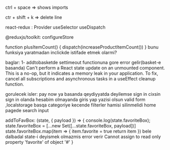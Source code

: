 ctrl + space => shows imports

ctr + shift + k => delete line

react-redux :
Provider 
useSelector
useDispatch

@reduxjs/toolkit:
configureStore

function plusItemCount() {
        dispatch(increaseProductItemCount())
    }
bunu funksiya yaratmadan inclickde istifade etmek olarmi?

baglar:
1- addtobasketde settimeout functionuna gore error gelir(basket-e basanda)
Can't perform a React state update on an unmounted component. This is a no-op, but it indicates a memory leak in your application. To fix, cancel all subscriptions and asynchronous tasks in a useEffect cleanup function.


gorulecek isler:
pay now ya basanda qeydiyyatda deyilemse sign in cixsin
sign in olanda hesabim olmayanda giris yap yazisi olsun
valid form ,localstorage
basqa categoriye kecende filterler hamisi silinmelidi
home pagede search input


 addToFavBox: (state, { payload }) => {
            console.log(state.favoriteBox);
            state.favoriteBox = [...new Set([...state.favoriteBox, payload])]
            state.favoriteBox.map(item => {
                item.favorite = true
                return item
            }) bele dalbadal state-i deyismek olmazmis error verir Cannot assign to read only property 'favorite' of object '#<Object>'
        }


